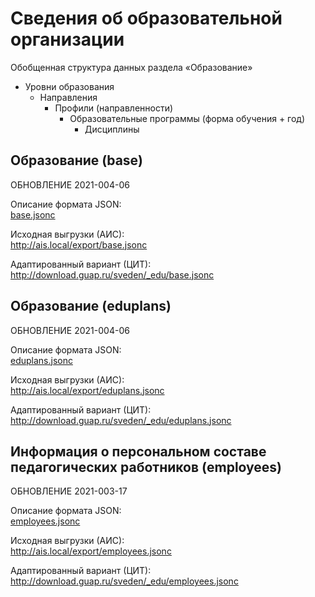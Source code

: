 # Сведения об образовательной организации


Обобщенная структура данных раздела «Образование»

- Уровни образования
  - Направления
    - Профили (направленности)
      - Образовательные программы (форма обучения + год)
        - Дисциплины


## Образование (base)

ОБНОВЛЕНИЕ 2021-004-06

Описание формата JSON:  
[base.jsonc](base.jsonc)

Исходная выгрузки (АИС):  
http://ais.local/export/base.jsonc

Адаптированный вариант (ЦИТ):  
http://download.guap.ru/sveden/_edu/base.jsonc


## Образование (eduplans)

ОБНОВЛЕНИЕ 2021-004-06

Описание формата JSON:  
[eduplans.jsonc](eduplans.jsonc)

Исходная выгрузки (АИС):  
http://ais.local/export/eduplans.jsonc

Адаптированный вариант (ЦИТ):  
http://download.guap.ru/sveden/_edu/eduplans.jsonc


## Информация о персональном составе педагогических работников (employees)

ОБНОВЛЕНИЕ 2021-003-17

Описание формата JSON:  
[employees.jsonc](employees.jsonc)

Исходная выгрузки (АИС):  
http://ais.local/export/employees.jsonc

Адаптированный вариант (ЦИТ):  
http://download.guap.ru/sveden/_edu/employees.jsonc
